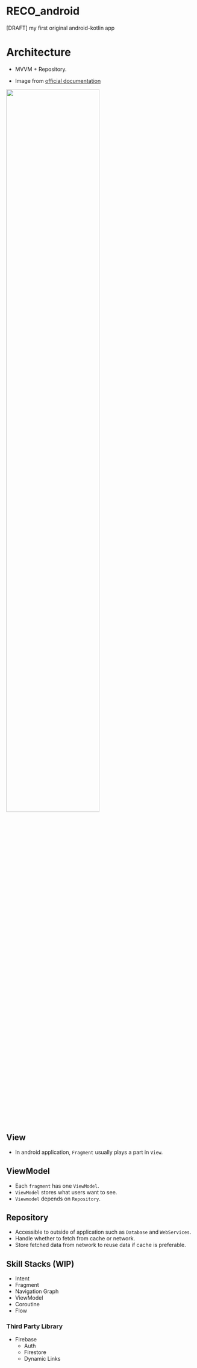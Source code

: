 # RECO_android
[DRAFT] my first original android-kotlin app

# Architecture
- MVVM + Repository.

- Image from [official documentation](https://developer.android.com/jetpack/guide?hl=ja)

<img src="https://developer.android.com/topic/libraries/architecture/images/final-architecture.png?hl=ja" width=70%>

## View
- In android application, `Fragment` usually plays a part in `View`.

## ViewModel
- Each `fragment` has one `ViewModel`.
- `ViewModel` stores what users want to see.
- `Viewmodel` depends on `Repository`.

## Repository
- Accessible to outside of application such as `Database` and `WebServices`.
- Handle whether to fetch from cache or network.
- Store fetched data from network to reuse data if cache is preferable.


## Skill Stacks (WIP)
- Intent
- Fragment
- Navigation Graph
- ViewModel
- Coroutine
- Flow
### Third Party Library
- Firebase
    - Auth
    - Firestore
    - Dynamic Links